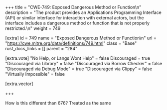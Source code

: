 +++
title = "CWE-749: Exposed Dangerous Method or Function\n"
description = "The product provides an Applications Programming Interface (API) or similar interface for interaction with external actors, but the interface includes a dangerous method or function that is not properly restricted.\n"
weight = 749

[extra]
id = 749
name = "Exposed Dangerous Method or Function\n"
url = "https://cwe.mitre.org/data/definitions/749.html"
class = "Base"
rust_docs_links = []
parent = "284"

[extra.vote]
"No Help, or Langs Wont Help" = false
Discouraged = true
"Discouraged via Library" = false
"Discouraged via Borrow Checker" = false
"Discouraged via Debug Mode" = true
"Discouraged via Clippy" = false
"Virtually Impossible" = false

[extra.vector]

+++

How is this different than 676? Treated as the same